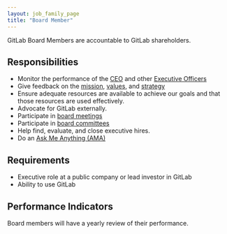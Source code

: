 ```yaml
---
layout: job_family_page
title: "Board Member"
---
```


GitLab Board Members are accountable to GitLab shareholders.

## Responsibilities

- Monitor the performance of the [CEO](/handbook/ceo/) and other [Executive Officers](https://about.gitlab.com/company/team/structure/#executives)
- Give feedback on the [mission](https://about.gitlab.com/company/mission/#mission), [values](https://about.gitlab.com/company/mission/#values), and [strategy](https://about.gitlab.com/company/mission/#goals)
- Ensure adequate resources are available to achieve our goals and that those resources are used effectively.
- Advocate for GitLab externally.
- Participate in [board meetings](/handbook/board-meetings/)
- Participate in [board committees](/handbook/board-meetings/#board-and-committee-composition)
- Help find, evaluate, and close executive hires.
- Do an [Ask Me Anything (AMA)](/handbook/communication/#company-call)

## Requirements

- Executive role at a public company or lead investor in GitLab
- Ability to use GitLab

## Performance Indicators

Board members will have a yearly review of their performance.

